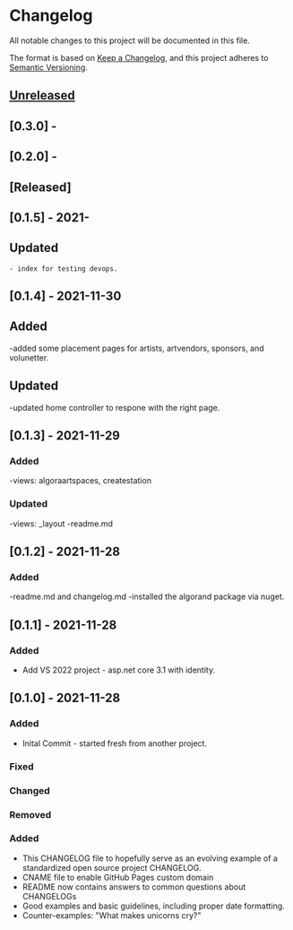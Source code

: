 # Changelog

All notable changes to this project will be documented in this file.

The format is based on [Keep a Changelog](https://keepachangelog.com/en/1.0.0/),
and this project adheres to [Semantic Versioning](https://semver.org/spec/v2.0.0.html).



 
## [Unreleased] 
## [0.3.0] -
## [0.2.0] -
## [Released]

## [0.1.5] - 2021-  
## Updated
	- index for testing devops.

## [0.1.4] - 2021-11-30  
## Added
-added some placement pages for artists, artvendors, sponsors, and volunetter.   
## Updated  
-updated home controller to respone with the right page.   


## [0.1.3] - 2021-11-29
### Added
-views: algoraartspaces, createstation
### Updated
-views: _layout
-readme.md


## [0.1.2] - 2021-11-28
### Added
-readme.md and changelog.md
-installed the algorand package via nuget.

## [0.1.1] - 2021-11-28

### Added
- Add VS 2022 project - asp.net core 3.1 with identity.   

## [0.1.0] - 2021-11-28
### Added
- Inital Commit - started fresh from another project.  




### Fixed
### Changed
### Removed
### Added


- This CHANGELOG file to hopefully serve as an evolving example of a
  standardized open source project CHANGELOG.
- CNAME file to enable GitHub Pages custom domain
- README now contains answers to common questions about CHANGELOGs
- Good examples and basic guidelines, including proper date formatting.
- Counter-examples: "What makes unicorns cry?"

[unreleased]: 
[0.1.0]: 